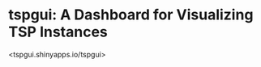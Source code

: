 tspgui: A Dashboard for Visualizing TSP Instances
===========================================================================================

<tspgui.shinyapps.io/tspgui>
